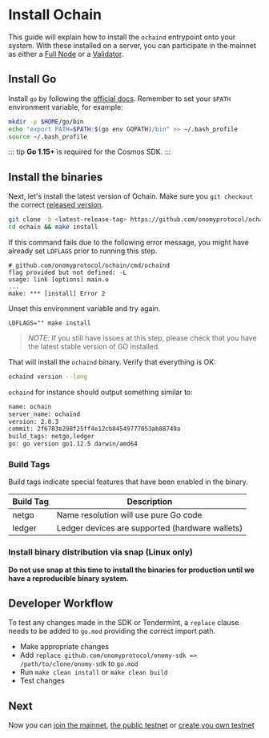<!--
order: 2
-->

# Install Ochain

This guide will explain how to install the `ochaind` entrypoint
onto your system. With these installed on a server, you can participate in the
mainnet as either a [Full Node](./join-mainnet.md) or a
[Validator](../validators/validator-setup.md).

## Install Go

Install `go` by following the [official docs](https://golang.org/doc/install).
Remember to set your `$PATH` environment variable, for example:

```bash
mkdir -p $HOME/go/bin
echo "export PATH=$PATH:$(go env GOPATH)/bin" >> ~/.bash_profile
source ~/.bash_profile
```

::: tip
**Go 1.15+** is required for the Cosmos SDK.
:::

## Install the binaries

Next, let's install the latest version of Ochain. Make sure you `git checkout` the
correct [released version](https://github.com/onomyprotocol/ochain/releases).

```bash
git clone -b <latest-release-tag> https://github.com/onomyprotocol/ochain
cd ochain && make install
```

If this command fails due to the following error message, you might have already set `LDFLAGS` prior to running this step.

```
# github.com/onomyprotocol/ochain/cmd/ochaind
flag provided but not defined: -L
usage: link [options] main.o
...
make: *** [install] Error 2
```

Unset this environment variable and try again.

```
LDFLAGS="" make install
```

> _NOTE_: If you still have issues at this step, please check that you have the latest stable version of GO installed.

That will install the `ochaind` binary. Verify that everything is OK:

```bash
ochaind version --long
```

`ochaind` for instance should output something similar to:

```bash
name: ochain
server_name: ochaind
version: 2.0.3
commit: 2f6783e298f25ff4e12cb84549777053ab88749a
build_tags: netgo,ledger
go: go version go1.12.5 darwin/amd64
```

### Build Tags

Build tags indicate special features that have been enabled in the binary.

| Build Tag | Description                                     |
| --------- | ----------------------------------------------- |
| netgo     | Name resolution will use pure Go code           |
| ledger    | Ledger devices are supported (hardware wallets) |

### Install binary distribution via snap (Linux only)

**Do not use snap at this time to install the binaries for production until we have a reproducible binary system.**

## Developer Workflow

To test any changes made in the SDK or Tendermint, a `replace` clause needs to be added to `go.mod` providing the correct import path.

- Make appropriate changes
- Add `replace github.com/onomyprotocol/onomy-sdk => /path/to/clone/onomy-sdk` to `go.mod`
- Run `make clean install` or `make clean build`
- Test changes

## Next

Now you can [join the mainnet](./join-mainnet.md), [the public testnet](./join-testnet.md) or [create you own testnet](./deploy-testnet.md)
